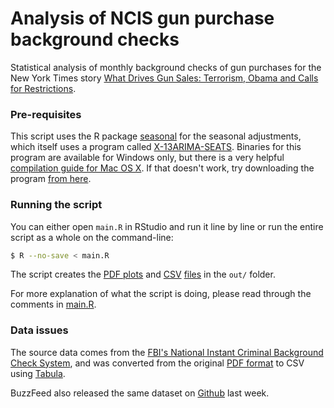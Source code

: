 # Analysis of NCIS gun purchase background checks

Statistical analysis of monthly background checks of gun purchases for the New York Times story [What Drives Gun Sales: Terrorism,
Obama and Calls for Restrictions](http://www.nytimes.com/interactive/2015/12/10/us/gun-sales-terrorism-obama-restrictions.html?).

### Pre-requisites

This script uses the R package [seasonal](https://cran.r-project.org/web/packages/seasonal/vignettes/seas.pdf) for the seasonal adjustments, which itself uses a program called [X-13ARIMA-SEATS](). Binaries for this program are available for Windows only, but there is a very helpful [compilation guide for Mac OS X](https://github.com/christophsax/seasonal/wiki/Compiling-X-13ARIMA-SEATS-from-Source-for-OS-X). If that doesn't work, try downloading the program [from here](https://gist.github.com/gka/3b200d57b0db14d058f3).

### Running the script

You can either open `main.R`  in RStudio and run it line by line or run the entire script as a whole on the command-line:

```sh
$ R --no-save < main.R
```

The script creates the [PDF plots](https://github.com/NYTimes/gun-sales/blob/master/out/plots.pdf) and [CSV](https://github.com/NYTimes/gun-sales/blob/master/out/final.csv) [files](https://github.com/NYTimes/gun-sales/blob/master/out/gun-sales-by-year.csv) in the `out/` folder.

For more explanation of what the script is doing, please read through the comments in [main.R](https://github.com/NYTimes/gun-sales/blob/master/main.R).

### Data issues

The source data comes from the [FBI's National Instant Criminal Background Check System](https://www.fbi.gov/about-us/cjis/nics), and was converted from the original [PDF format](https://www.fbi.gov/about-us/cjis/nics/reports/nics_firearm_checks_-_month_year_by_state_type.pdf) to CSV using [Tabula](http://tabula.technology/).

BuzzFeed also released the same dataset on [Github](https://github.com/BuzzFeedNews/nics-firearm-background-checks/) last week.

